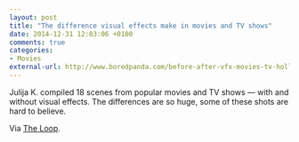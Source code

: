 ```yaml
---
layout: post
title: "The difference visual effects make in movies and TV shows"
date: 2014-12-31 12:03:06 +0100
comments: true
categories: 
- Movies
external-url: http://www.boredpanda.com/before-after-vfx-movies-tv-hollywood-magic/
---
```


Julija K. compiled 18 scenes from popular movies and TV shows — with and without visual effects. The differences are so huge, some of these shots are hard to believe.

Via [The Loop](http://www.loopinsight.com/2014/12/27/before-and-after-vfx-shots-from-movies-and-tv-series/).
